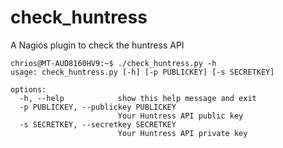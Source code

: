 # check_huntress
A Nagios plugin to check the huntress API

~~~
chrios@MT-AUD8160HV9:~$ ./check_huntress.py -h
usage: check_huntress.py [-h] [-p PUBLICKEY] [-s SECRETKEY]

options:
  -h, --help            show this help message and exit
  -p PUBLICKEY, --publickey PUBLICKEY
                        Your Huntress API public key
  -s SECRETKEY, --secretkey SECRETKEY
                        Your Huntress API private key
~~~
